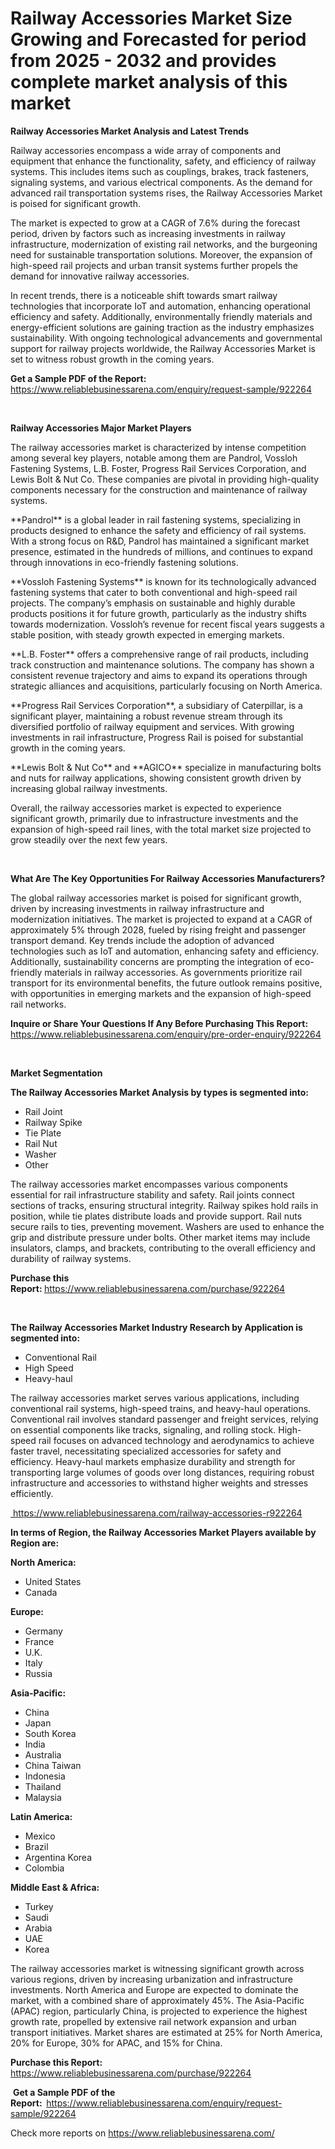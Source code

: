 <p><h1>Railway Accessories Market Size Growing and Forecasted for period from 2025 - 2032 and provides complete market analysis of this market</h1></p><p><strong>Railway Accessories Market Analysis and Latest Trends</strong></p>
<p><p>Railway accessories encompass a wide array of components and equipment that enhance the functionality, safety, and efficiency of railway systems. This includes items such as couplings, brakes, track fasteners, signaling systems, and various electrical components. As the demand for advanced rail transportation systems rises, the Railway Accessories Market is poised for significant growth.</p><p>The market is expected to grow at a CAGR of 7.6% during the forecast period, driven by factors such as increasing investments in railway infrastructure, modernization of existing rail networks, and the burgeoning need for sustainable transportation solutions. Moreover, the expansion of high-speed rail projects and urban transit systems further propels the demand for innovative railway accessories.</p><p>In recent trends, there is a noticeable shift towards smart railway technologies that incorporate IoT and automation, enhancing operational efficiency and safety. Additionally, environmentally friendly materials and energy-efficient solutions are gaining traction as the industry emphasizes sustainability. With ongoing technological advancements and governmental support for railway projects worldwide, the Railway Accessories Market is set to witness robust growth in the coming years.</p></p>
<p><strong>Get a Sample PDF of the Report:&nbsp;</strong> <a href="https://www.reliablebusinessarena.com/enquiry/request-sample/922264?utm_campaign=2483&utm_medium=2&utm_source=Github&utm_content=ia&utm_term=07032025&utm_id=railway-accessories">https://www.reliablebusinessarena.com/enquiry/request-sample/922264</a></p>
<p>&nbsp;</p>
<p><strong>Railway Accessories Major Market Players</strong></p>
<p><p>The railway accessories market is characterized by intense competition among several key players, notable among them are Pandrol, Vossloh Fastening Systems, L.B. Foster, Progress Rail Services Corporation, and Lewis Bolt & Nut Co. These companies are pivotal in providing high-quality components necessary for the construction and maintenance of railway systems.</p><p>**Pandrol** is a global leader in rail fastening systems, specializing in products designed to enhance the safety and efficiency of rail systems. With a strong focus on R&D, Pandrol has maintained a significant market presence, estimated in the hundreds of millions, and continues to expand through innovations in eco-friendly fastening solutions.</p><p>**Vossloh Fastening Systems** is known for its technologically advanced fastening systems that cater to both conventional and high-speed rail projects. The company’s emphasis on sustainable and highly durable products positions it for future growth, particularly as the industry shifts towards modernization. Vossloh’s revenue for recent fiscal years suggests a stable position, with steady growth expected in emerging markets.</p><p>**L.B. Foster** offers a comprehensive range of rail products, including track construction and maintenance solutions. The company has shown a consistent revenue trajectory and aims to expand its operations through strategic alliances and acquisitions, particularly focusing on North America.</p><p>**Progress Rail Services Corporation**, a subsidiary of Caterpillar, is a significant player, maintaining a robust revenue stream through its diversified portfolio of railway equipment and services. With growing investments in rail infrastructure, Progress Rail is poised for substantial growth in the coming years.</p><p>**Lewis Bolt & Nut Co** and **AGICO** specialize in manufacturing bolts and nuts for railway applications, showing consistent growth driven by increasing global railway investments. </p><p>Overall, the railway accessories market is expected to experience significant growth, primarily due to infrastructure investments and the expansion of high-speed rail lines, with the total market size projected to grow steadily over the next few years.</p></p>
<p>&nbsp;</p>
<p><strong>What Are The Key Opportunities For Railway Accessories Manufacturers?</strong></p>
<p><p>The global railway accessories market is poised for significant growth, driven by increasing investments in railway infrastructure and modernization initiatives. The market is projected to expand at a CAGR of approximately 5% through 2028, fueled by rising freight and passenger transport demand. Key trends include the adoption of advanced technologies such as IoT and automation, enhancing safety and efficiency. Additionally, sustainability concerns are prompting the integration of eco-friendly materials in railway accessories. As governments prioritize rail transport for its environmental benefits, the future outlook remains positive, with opportunities in emerging markets and the expansion of high-speed rail networks.</p></p>
<p><strong>Inquire or Share Your Questions If Any Before Purchasing This Report:</strong> <a href="https://www.reliablebusinessarena.com/enquiry/pre-order-enquiry/922264?utm_campaign=2483&utm_medium=2&utm_source=Github&utm_content=ia&utm_term=07032025&utm_id=railway-accessories">https://www.reliablebusinessarena.com/enquiry/pre-order-enquiry/922264</a></p>
<p>&nbsp;</p>
<p><strong>Market Segmentation</strong></p>
<p><strong>The Railway Accessories Market Analysis by types is segmented into:</strong></p>
<p><ul><li>Rail Joint</li><li>Railway Spike</li><li>Tie Plate</li><li>Rail Nut</li><li>Washer</li><li>Other</li></ul></p>
<p><p>The railway accessories market encompasses various components essential for rail infrastructure stability and safety. Rail joints connect sections of tracks, ensuring structural integrity. Railway spikes hold rails in position, while tie plates distribute loads and provide support. Rail nuts secure rails to ties, preventing movement. Washers are used to enhance the grip and distribute pressure under bolts. Other market items may include insulators, clamps, and brackets, contributing to the overall efficiency and durability of railway systems.</p></p>
<p><strong>Purchase this Report:&nbsp;</strong><a href="https://www.reliablebusinessarena.com/purchase/922264?utm_campaign=2483&utm_medium=2&utm_source=Github&utm_content=ia&utm_term=07032025&utm_id=railway-accessories">https://www.reliablebusinessarena.com/purchase/922264</a></p>
<p>&nbsp;</p>
<p><strong>The Railway Accessories Market Industry Research by Application is segmented into:</strong></p>
<p><ul><li>Conventional Rail</li><li>High Speed</li><li>Heavy-haul</li></ul></p>
<p><p>The railway accessories market serves various applications, including conventional rail systems, high-speed trains, and heavy-haul operations. Conventional rail involves standard passenger and freight services, relying on essential components like tracks, signaling, and rolling stock. High-speed rail focuses on advanced technology and aerodynamics to achieve faster travel, necessitating specialized accessories for safety and efficiency. Heavy-haul markets emphasize durability and strength for transporting large volumes of goods over long distances, requiring robust infrastructure and accessories to withstand higher weights and stresses efficiently.</p></p>
<p><a href="https://www.reliablebusinessarena.com/railway-accessories-r922264?utm_campaign=2483&utm_medium=2&utm_source=Github&utm_content=ia&utm_term=07032025&utm_id=railway-accessories">&nbsp;https://www.reliablebusinessarena.com/railway-accessories-r922264</a></p>
<p><strong>In terms of Region, the Railway Accessories Market Players available by Region are:</strong></p>
<p>
    <p> <strong> North America: </strong>
        <ul>
            <li>United States</li>
            <li>Canada</li>
        </ul>
        </p> 
    <p> <strong> Europe: </strong>
        <ul>
            <li>Germany</li>
            <li>France</li>
            <li>U.K.</li>
            <li>Italy</li>
            <li>Russia</li>
        </ul>
        </p> 
    <p> <strong> Asia-Pacific: </strong>
        <ul>
            <li>China</li>
            <li>Japan</li>
            <li>South Korea</li>
            <li>India</li>
            <li>Australia</li>
            <li>China Taiwan</li>
            <li>Indonesia</li>
            <li>Thailand</li>
            <li>Malaysia</li>
        </ul>
        </p> 
    <p> <strong> Latin America: </strong>
        <ul>
            <li>Mexico</li>
            <li>Brazil</li>
            <li>Argentina Korea</li>
            <li>Colombia</li>
        </ul>
        </p> 
    <p> <strong> Middle East & Africa: </strong>
        <ul>
            <li>Turkey</li>
            <li>Saudi</li>
            <li>Arabia</li>
            <li>UAE</li>
            <li>Korea</li>
        </ul>
    </p>
    </p>
<p><p>The railway accessories market is witnessing significant growth across various regions, driven by increasing urbanization and infrastructure investments. North America and Europe are expected to dominate the market, with a combined share of approximately 45%. The Asia-Pacific (APAC) region, particularly China, is projected to experience the highest growth rate, propelled by extensive rail network expansion and urban transport initiatives. Market shares are estimated at 25% for North America, 20% for Europe, 30% for APAC, and 15% for China.</p></p>
<p><strong>Purchase this Report: </strong><a href="https://www.reliablebusinessarena.com/purchase/922264?utm_campaign=2483&utm_medium=2&utm_source=Github&utm_content=ia&utm_term=07032025&utm_id=railway-accessories">https://www.reliablebusinessarena.com/purchase/922264</a></p>
<p>&nbsp;<strong>Get a Sample PDF of the Report:&nbsp;&nbsp;</strong><a href="https://www.reliablebusinessarena.com/enquiry/request-sample/922264?utm_campaign=2483&utm_medium=2&utm_source=Github&utm_content=ia&utm_term=07032025&utm_id=railway-accessories">https://www.reliablebusinessarena.com/enquiry/request-sample/922264</a></p>
<p><strong></strong></p>
<p>Check more reports on <a href="https://www.reliablebusinessarena.com/?utm_campaign=2483&utm_medium=2&utm_source=Github&utm_content=ia&utm_term=07032025&utm_id=railway-accessories">https://www.reliablebusinessarena.com/</a></p>